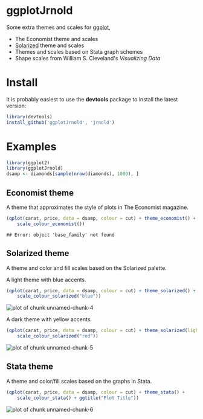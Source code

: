 # ggplotJrnold

Some extra themes and scales for [ggplot](http://had.co.nz/ggplot2/),

- The Economist theme and scales
- [Solarized](http://ethanschoonover.com/solarized) theme and scales
- Themes and scales based on Stata graph schemes
- Shape scales from William S. Cleveland's *Visualizing Data*

# Install 

It is probably easiest to use the **devtools** package to install the latest version:




```r
library(devtools)
install_github('ggplotJrnold', 'jrnold')
```

# Examples



```r
library(ggplot2)
library(ggplotJrnold)
dsamp <- diamonds[sample(nrow(diamonds), 1000), ]
```




## Economist theme

A theme that approximates the style of plots in The Economist
magazine.



```r
(qplot(carat, price, data = dsamp, colour = cut) + theme_economist() + 
    scale_colour_economist())
```

```
## Error: object 'base_family' not found
```




## Solarized theme

A theme and color and fill scales based on the Solarized palette.

A light theme with blue accents.



```r
(qplot(carat, price, data = dsamp, colour = cut) + theme_solarized() + 
    scale_colour_solarized("blue"))
```

![plot of chunk unnamed-chunk-4](http://i.imgur.com/7bfln.png) 


A dark theme with yellow accents.



```r
(qplot(carat, price, data = dsamp, colour = cut) + theme_solarized(light = FALSE) + 
    scale_colour_solarized("red"))
```

![plot of chunk unnamed-chunk-5](http://i.imgur.com/Y89sF.png) 


## Stata theme 

A theme and color/fill scales based on the graphs in Stata.



```r
(qplot(carat, price, data = dsamp, colour = cut) + theme_stata() + 
    scale_colour_stata() + ggtitle("Plot Title"))
```

![plot of chunk unnamed-chunk-6](http://i.imgur.com/wObY6.png) 



